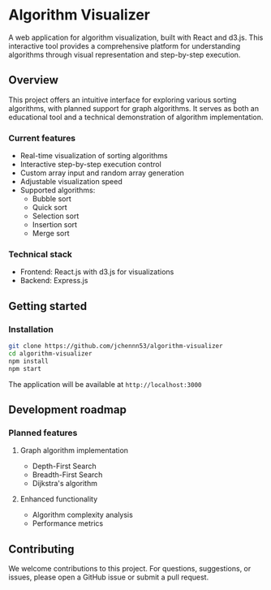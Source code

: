 # Algorithm Visualizer

A web application for algorithm visualization, built with React and d3.js. This interactive tool provides a comprehensive platform for understanding algorithms through visual representation and step-by-step execution.

## Overview

This project offers an intuitive interface for exploring various sorting algorithms, with planned support for graph algorithms. It serves as both an educational tool and a technical demonstration of algorithm implementation.

### Current features

- Real-time visualization of sorting algorithms
- Interactive step-by-step execution control
- Custom array input and random array generation
- Adjustable visualization speed
- Supported algorithms:
  - Bubble sort
  - Quick sort
  - Selection sort
  - Insertion sort
  - Merge sort

### Technical stack

- Frontend: React.js with d3.js for visualizations
- Backend: Express.js

## Getting started

### Installation
```bash
git clone https://github.com/jchennn53/algorithm-visualizer
cd algorithm-visualizer
npm install
npm start
```

The application will be available at `http://localhost:3000`

## Development roadmap

### Planned features

1. Graph algorithm implementation
   - Depth-First Search
   - Breadth-First Search
   - Dijkstra's algorithm

2. Enhanced functionality
   - Algorithm complexity analysis
   - Performance metrics

## Contributing

We welcome contributions to this project.
For questions, suggestions, or issues, please open a GitHub issue or submit a pull request.